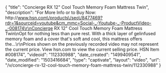 {
    "title": "Concierge RX 12\" Cool Touch Memory Foam Mattress  Twin",
    "description": "For More Info or to Buy Now: http:\/\/www.hsn.com\/products\/seo\/8477469?rdr=1&sourceid=youtube&cm_mmc=Social-_-Youtube-_-ProductVideo-_-008174\r\nConcierge RX 12\" Cool Touch Memory Foam Mattress  Twin\nOpt for nothing less than pure rest. With a thick layer of gelinfused memory foam and a cover that's soft and cool, this mattress offers the...\r\nPrices shown on the previously recorded video may not represent the current price.  View hsn.com to view the current selling price. HSN Item #008174",
    "videoid": "112330988",
    "date_created": "1499409541",
    "date_modified": "1503416684",
    "type": "captivate",
    "layout": "video",
    "url": "\/v\/concierge-rx-12-cool-touch-memory-foam-mattress-twin\/112330988"
}